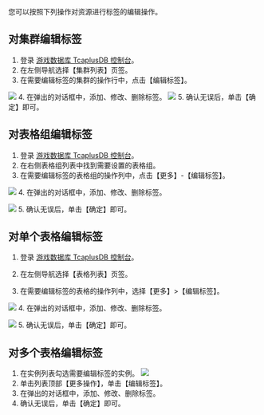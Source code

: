 您可以按照下列操作对资源进行标签的编辑操作。

## 对集群编辑标签
1. 登录 [游戏数据库 TcaplusDB 控制台](https://console.cloud.tencent.com/tcaplusdb/app)。
2. 在左侧导航选择【集群列表】页签。
3. 在需要编辑标签的集群的操作行中，点击【编辑标签】。

![](https://main.qcloudimg.com/raw/e486a9edfe7c945919f1090f2eb14206.png)
4. 在弹出的对话框中，添加、修改、删除标签。
![](https://main.qcloudimg.com/raw/f128cb6f5d4265662055a7eb56d093f0.png)
5. 确认无误后，单击【确定】即可。

## 对表格组编辑标签
1. 登录 [游戏数据库 TcaplusDB 控制台](https://console.cloud.tencent.com/tcaplusdb/app)。
2. 在右侧表格组列表中找到需要设置的表格组。
3. 在需要编辑标签的表格组的操作列中，点击【更多】-【编辑标签】。

![](https://main.qcloudimg.com/raw/2b784cae62cf49ce57fcc90d5c51be16.png)
4. 在弹出的对话框中，添加、修改、删除标签。

![](https://main.qcloudimg.com/raw/f128cb6f5d4265662055a7eb56d093f0.png)
5. 确认无误后，单击【确定】即可。

## 对单个表格编辑标签
1. 登录 [游戏数据库 TcaplusDB 控制台](https://console.cloud.tencent.com/tcaplusdb/table)。

2. 在左侧导航选择【表格列表】页签。
3. 在需要编辑标签的表格的操作列中，选择【更多】>【编辑标签】。

![](https://main.qcloudimg.com/raw/1c1dc082f313fb6116c14096ebde78e4.png)
4. 在弹出的对话框中，添加、修改、删除标签。

![](https://main.qcloudimg.com/raw/f128cb6f5d4265662055a7eb56d093f0.png)
5. 确认无误后，单击【确定】即可。

## 对多个表格编辑标签
1. 在实例列表勾选需要编辑标签的实例。
![](https://main.qcloudimg.com/raw/28617e59690e5ee5b3c254c372afd142.png)
2. 单击列表顶部【更多操作】，单击【编辑标签】。
3. 在弹出的对话框中，添加、修改、删除标签。
4. 确认无误后，单击【确定】即可。
